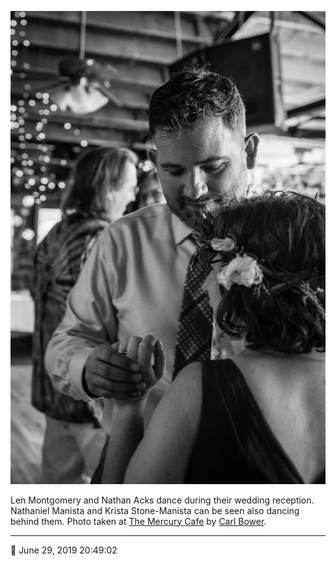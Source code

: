 ![Len Montgomery and Nathan Acks dance](assets/c65b5e72b09f1aacbcdcfb10eea4f447.webp)

Len Montgomery and Nathan Acks dance during their wedding reception. Nathaniel Manista and Krista Stone-Manista can be seen also dancing behind them. Photo taken at [The Mercury Cafe](http://mercurycafe.com/) by [Carl Bower](http://carlbowerphotos.com/).

- - - -

📅 June 29, 2019 20:49:02
